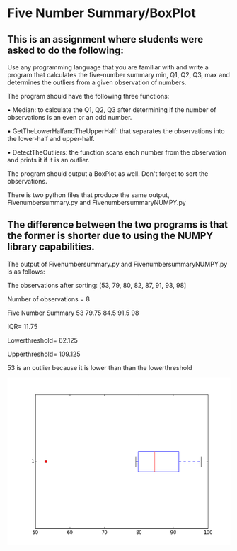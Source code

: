 # Five Number Summary/BoxPlot


## This is an assignment where students were asked to do the following:


Use any programming language that you are familiar with and write a program that calculates the five-number summary min, Q1, Q2, Q3, max and determines the outliers from a given observation of numbers.

The program should have the following three functions:

•	Median: to calculate the Q1, Q2, Q3 after determining if the number of observations is an even or an odd number. 

•	GetTheLowerHalfandTheUpperHalf: that separates the observations into the lower-half and upper-half.

•	DetectTheOutliers: the function scans each number from the observation and prints it if it is an outlier.

The program should output a BoxPlot as well.
Don't forget to sort the observations.

There is two python files that produce the same output,
Fivenumbersummary.py and
 FivenumbersummaryNUMPY.py

## The difference between the two programs is that the former is shorter due to using the NUMPY library capabilities.


The output of Fivenumbersummary.py and FivenumbersummaryNUMPY.py is as follows:

The observations after sorting:  [53, 79, 80, 82, 87, 91, 93, 98]

Number of observations =   8

Five Number Summary  53 79.75 84.5 91.5 98

IQR=  11.75

Lowerthreshold=  62.125

Upperthreshold=  109.125

53 is an outlier because it is lower than than the lowerthreshold

![Screenshot](boxplotnumpy.png)
